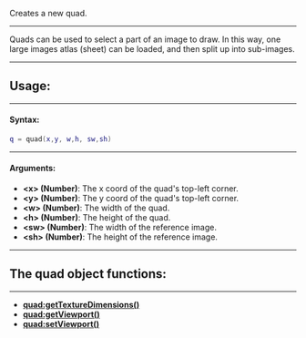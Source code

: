 Creates a new quad.

---

Quads can be used to select a part of an image to draw. In this way, one large images atlas (sheet) can be loaded, and then split up into sub-images.

---

## Usage:

---

#### Syntax:
```lua
q = quad(x,y, w,h, sw,sh)
```

---

#### Arguments:

* **<x\> (Number)**: The x coord of the quad's top-left corner.
* **<y\> (Number)**: The y coord of the quad's top-left corner.
* **<w\> (Number)**: The width of the quad.
* **<h\> (Number)**: The height of the quad.
* **<sw\> (Number)**: The width of the reference image.
* **<sh\> (Number)**: The height of the reference image.

---

## The quad object functions:

---

* [**quad:getTextureDimensions()**](quad.getTextureDimensions.md)
* [**quad:getViewport()**](quad.getViewport.md)
* [**quad:setViewport()**](quad.setViewport.md)
